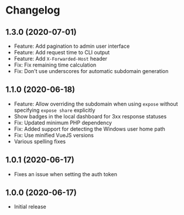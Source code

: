 # Changelog

## 1.3.0 (2020-07-01)
*   Feature: Add pagination to admin user interface
*   Feature: Add request time to CLI output
*   Feature: Add `X-Forwarded-Host` header
*   Fix: Fix remaining time calculation
*   Fix: Don't use underscores for automatic subdomain generation

## 1.1.0 (2020-06-18)
*   Feature: Allow overriding the subdomain when using `expose` without specifying `expose share` explicitly
*   Show badges in the local dashboard for 3xx response statuses
*   Fix: Updated minimum PHP dependency 
*   Fix: Added support for detecting the Windows user home path
*   Fix: Use minified VueJS versions
*   Various spelling fixes

## 1.0.1 (2020-06-17)
*   Fixes an issue when setting the auth token

## 1.0.0 (2020-06-17)
*   Initial release
